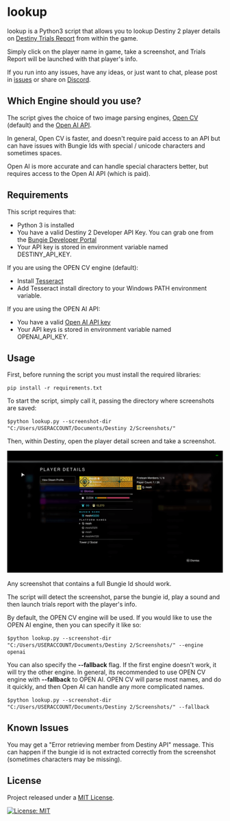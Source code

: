 # lookup

lookup is a Python3 script that allows you to lookup Destiny 2 player details on [Destiny Trials Report](https://trials.report/) from within the game.

Simply click on the player name in game, take a screenshot, and Trials Report will be launched with that player's info.

If you run into any issues, have any ideas, or just want to chat, please post in [issues](https://github.com/mikechambers/lookup/issues) or share on [Discord](https://discord.gg/2Y8bV2Mq3p).

## Which Engine should you use?

The script gives the choice of two image parsing engines, [Open CV](https://opencv.org/) (default) and the [Open AI API](https://platform.openai.com/).

In general, Open CV is faster, and doesn't require paid access to an API but can have issues with Bungie Ids with special / unicode characters and sometimes spaces.

Open AI is more accurate and can handle special characters better, but requires access to the Open AI API (which is paid).

## Requirements

This script requires that:

-   Python 3 is installed
-   You have a valid Destiny 2 Developer API Key. You can grab one from the [Bungie Developer Portal](https://www.bungie.net/en/User/API)
-   Your API key is stored in environment variable named DESTINY_API_KEY.

If you are using the OPEN CV engine (default):

-   Install [Tesseract](https://github.com/UB-Mannheim/tesseract/wiki)
-   Add Tesseract install directory to your Windows PATH environment variable.

If you are using the OPEN AI API:

-   You have a valid [Open AI API key](https://platform.openai.com/api-keys)
-   Your API keys is stored in environment variable named OPENAI_API_KEY.

## Usage

First, before running the script you must install the required libraries:

```
pip install -r requirements.txt
```

To start the script, simply call it, passing the directory where screenshots are saved:

```
$python lookup.py --screenshot-dir "C:/Users/USERACCOUNT/Documents/Destiny 2/Screenshots/"
```

Then, within Destiny, open the player detail screen and take a screenshot.

![image](images/screenshot.png)

Any screenshot that contains a full Bungie Id should work.

The script will detect the screenshot, parse the bungie id, play a sound and then launch trials report with the player's info.

By default, the OPEN CV engine will be used. If you would like to use the OPEN AI engine, then you can specify it like so:

```
$python lookup.py --screenshot-dir "C:/Users/USERACCOUNT/Documents/Destiny 2/Screenshots/" --engine openai
```

You can also specify the **--fallback** flag. If the first engine doesn't work, it will try the other engine. In general, its recommended to use OPEN CV engine with **--fallback** to OPEN AI. OPEN CV will parse most names, and do it quickly, and then Open AI can handle any more complicated names.

```
$python lookup.py --screenshot-dir "C:/Users/USERACCOUNT/Documents/Destiny 2/Screenshots/" --fallback
```

## Known Issues

You may get a "Error retrieving member from Destiny API" message. This can happen if the bungie id is not extracted correctly from the screenshot (sometimes characters may be missing).

## License

Project released under a [MIT License](LICENSE.md).

[![License: MIT](https://img.shields.io/badge/License-MIT-orange.svg)](LICENSE.md)
